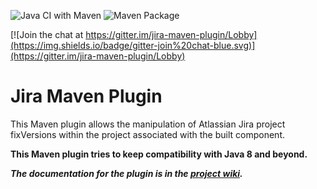 ![Java CI with Maven](https://github.com/schrepfler/jira-maven-plugin/workflows/Java%20CI%20with%20Maven/badge.svg) ![Maven Package](https://github.com/schrepfler/jira-maven-plugin/workflows/Maven%20Package/badge.svg)

[![Join the chat at https://gitter.im/jira-maven-plugin/Lobby](https://img.shields.io/badge/gitter-join%20chat-blue.svg)](https://gitter.im/jira-maven-plugin/Lobby)

Jira Maven Plugin
=

This Maven plugin allows the manipulation of Atlassian Jira project fixVersions within the project associated with the built component.

**This Maven plugin tries to keep compatibility with Java 8 and beyond.**

**_The documentation for the plugin is in the [project wiki](https://github.com/schrepfler/jira-maven-plugin/wiki)._**
